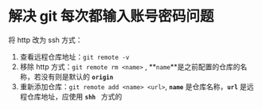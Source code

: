# 解决 git 每次都输入账号密码问题

将 http 改为 ssh 方式：

1. 查看远程仓库地址：`git remote -v`
2. 移除 http 方式：`git remote rm <name>` , **`name`**是之前配置的仓库的名称，若没有则是默认的 **`origin`**
3. 重新添加仓库：`git remote add <name> <url>`, **`name`** 是仓库名称，**`url`** 是远程仓库地址，应使用 **`shh `** 方式的 

